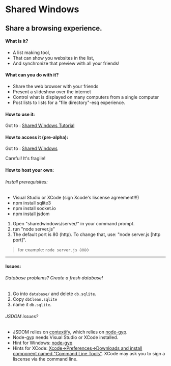 Shared Windows
=============

Share a browsing experience.
----------------------------

#### What is it?

* A list making tool,
* That can show you websites in the list,
* And synchronize that preview with all your friends!

#### What can you do with it?

* Share the web browser with your friends
* Present a slideshow over the internet
* Control what is displayed on many computers from a single computer
* Post lists to lists for a "file directory"-esq experience.

#### How to use it:

Got to : [Shared Windows Tutorial](https://sharedwindows.hackpad.com/How%2520to%2520Use%2520Shared%2520Windows#How-to-Use-Shared-Windows)

#### How to access it (pre-alpha):

Got to : [Shared Windows](http://www.sharedwindows.com)

Careful! It's fragile!

#### How to host your own:

###### Install prerequisites:
*  Visual Studio or XCode (sign Xcode's liscense agreement!!!)
*  npm install sqlite3
*  npm install socket.io
*  npm install jsdom

<!--[  ]  npm install hackpad
    [  ]  npm install request-->

 
 
1. Open "sharedwindows/server/" in your command prompt.
2. run "node server.js"
3. The default port is 80 (http). To change that, use: "node server.js [http port]". 

> for example: `node server.js 8080`

---------------------------
#### Issues:

###### Database problems? Create a fresh database! 

1. Go into `database/` and delete `db.sqlite`. 
2. Copy `dbClean.sqlite`
3. name it `db.sqlite`.

###### JSDOM issues?
* JSDOM relies on [contextify](https://github.com/brianmcd/contextify), which relies on [node-gyp](https://github.com/TooTallNate/node-gyp).
* Node-gyp needs Visual Studio or XCode installed. 
* Hint for Windows: [node-gyp](https://github.com/TooTallNate/node-gyp/wiki/Visual-Studio-2010-Setup)
* Hints for XCode: [Xcode->Preferences->Downloads and install component named "Command Line Tools"](http://stackoverflow.com/questions/6767481/where-can-i-find-make-program-for-mac-os-x-lion). XCode may ask you to sign a liscense via the command line.